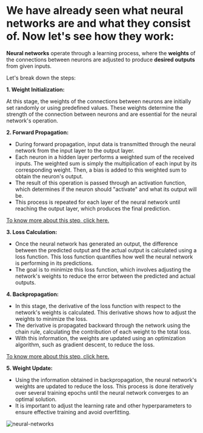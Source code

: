 # We have already seen what neural networks are and what they consist of. Now let's see **how they work**:

**Neural networks** operate through a learning process, where the **weights** of the connections between neurons are adjusted to produce **desired outputs** from given inputs.

Let's break down the steps:

**1. Weight Initialization:**

At this stage, the weights of the connections between neurons are initially set randomly or using predefined values. These weights determine the strength of the connection between neurons and are essential for the neural network's operation.

**2. Forward Propagation:**

   - During forward propagation, input data is transmitted through the neural network from the input layer to the output layer.
   - Each neuron in a hidden layer performs a weighted sum of the received inputs. The weighted sum is simply the multiplication of each input by its corresponding weight. Then, a bias is added to this weighted sum to obtain the neuron's output.
   - The result of this operation is passed through an activation function, which determines if the neuron should "activate" and what its output will be.
   - This process is repeated for each layer of the neural network until reaching the output layer, which produces the final prediction.

   [To know more about this step, click here.](/ENG/step2.md)

**3. Loss Calculation:**

   - Once the neural network has generated an output, the difference between the predicted output and the actual output is calculated using a loss function. This loss function quantifies how well the neural network is performing in its predictions.
   - The goal is to minimize this loss function, which involves adjusting the network's weights to reduce the error between the predicted and actual outputs.

**4. Backpropagation:**

   - In this stage, the derivative of the loss function with respect to the network's weights is calculated. This derivative shows how to adjust the weights to minimize the loss.
   - The derivative is propagated backward through the network using the chain rule, calculating the contribution of each weight to the total loss.
   - With this information, the weights are updated using an optimization algorithm, such as gradient descent, to reduce the loss.

   [To know more about this step, click here.](/ENG/step4.md)

**5. Weight Update:**

   - Using the information obtained in backpropagation, the neural network's weights are updated to reduce the loss. This process is done iteratively over several training epochs until the neural network converges to an optimal solution.
   - It is important to adjust the learning rate and other hyperparameters to ensure effective training and avoid overfitting.

![neural-networks](https://github.com/ManuelMorenoNeria/NeuralNetworks/assets/114908218/8920a051-1826-4185-a2eb-27cf05ccbb6a)

